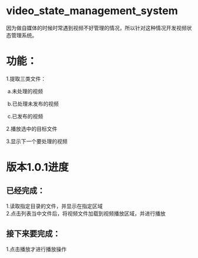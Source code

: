 # video_state_management_system
因为做自媒体的时候时常遇到视频不好管理的情况，所以针对这种情况开发视频状态管理系统。

# 功能：

1.提取三类文件：

​	a.未处理的视频

​	b.已处理未发布的视频

​	c.已发布的视频

2.播放选中的目标文件

3.显示下一个要处理的视频

# 版本1.0.1进度
## 已经完成：
1.读取指定目录的文件，并显示在指定区域  
2.点击列表当中文件后，将视频文件加载到视频播放区域，并进行播放
## 接下来要完成：
1.点击播放才进行播放操作
